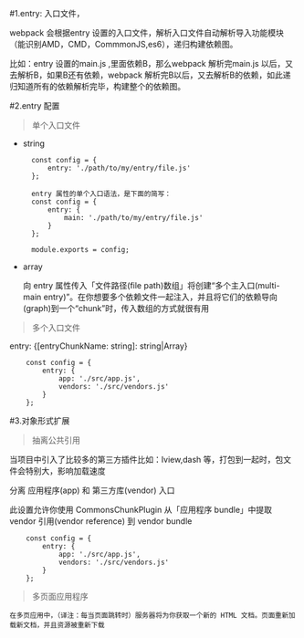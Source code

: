 #1.entry: 入口文件，

webpack 会根据entry 设置的入口文件，解析入口文件自动解析导入功能模块（能识别AMD，CMD，CommmonJS,es6），递归构建依赖图。

比如：entry 设置的main.js ,里面依赖B，那么webpack 解析完main.js 以后，又去解析B，如果B还有依赖，webpack 解析完B以后，又去解析B的依赖，如此递归知道所有的依赖解析完毕，构建整个的依赖图。

#2.entry 配置

>单个入口文件

+ string

        const config = {
            entry: './path/to/my/entry/file.js'
        };

        entry 属性的单个入口语法，是下面的简写：
        const config = {
            entry: {
                main: './path/to/my/entry/file.js'
            }
        };

        module.exports = config;
+ array
  
  向 entry 属性传入「文件路径(file path)数组」将创建“多个主入口(multi-main entry)”。在你想要多个依赖文件一起注入，并且将它们的依赖导向(graph)到一个“chunk”时，传入数组的方式就很有用

>多个入口文件

entry: {[entryChunkName: string]: string|Array<string>}

        const config = {
            entry: {
                app: './src/app.js',
                vendors: './src/vendors.js'
            }
        };

#3.对象形式扩展

> 抽离公共引用

  当项目中引入了比较多的第三方插件比如：Iview,dash 等，打包到一起时，包文件会特别大，影响加载速度

  分离 应用程序(app) 和 第三方库(vendor) 入口

  此设置允许你使用 CommonsChunkPlugin 从「应用程序 bundle」中提取 vendor 引用(vendor reference) 到 vendor bundle

        const config = {
            entry: {
                app: './src/app.js',
                vendors: './src/vendors.js'
            }
        };

> 多页面应用程序

    在多页应用中，（译注：每当页面跳转时）服务器将为你获取一个新的 HTML 文档。页面重新加载新文档，并且资源被重新下载
> 